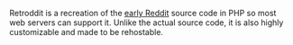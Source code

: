 Retroddit is a recreation of the [early Reddit](https://github.com/reddit-archive/reddit1.0) source code in PHP so most web servers can support it. Unlike the actual source code, it is also highly customizable and made to be rehostable.
